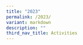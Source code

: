 ```yaml
---
title: "2023"
permalink: /2023/
variant: markdown
description: ""
third_nav_title: Activities
---
```

